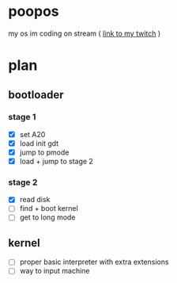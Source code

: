 # poopos
my os im coding on stream ( [link to my twitch](https://www.twitch.tv/zzeroocol) )

# plan
## bootloader
### stage 1
- [X] set A20
- [X] load init gdt
- [X] jump to pmode
- [X] load + jump to stage 2

### stage 2
- [X] read disk
- [ ] find + boot kernel
- [ ] get to long mode

## kernel
- [ ] proper basic interpreter with extra extensions
- [ ] way to input machine
